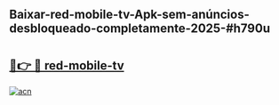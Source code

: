 ## Baixar-red-mobile-tv-Apk-sem-anúncios-desbloqueado-completamente-2025-#h790u

# <h2><a href="https://ainizakaria.my?title=red-mobile-tv&ref=22M">🔗👉 🔴 red-mobile-tv</a></h2>

[![acn](https://github.com/user-attachments/assets/0f9c940e-d8b0-45ae-aac7-cd30a18b3e1c)](https://ainizakaria.my?title=red-mobile-tv&ref=22M)

